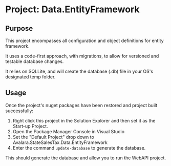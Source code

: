 ﻿# Project: Data.EntityFramework

## Purpose

This project encompasses all configuration and object definitions for entity framework.

It uses a code-first approach, with migrations, to allow for versioned and testable database changes.

It relies on SQLLite, and will create the database (.db) file in your OS's designated temp folder.

## Usage

Once the project's nuget packages have been restored and project built successfully:

1. Right click this project in the Solution Explorer and then set it as the Start-up Project.
2. Open the Package Manager Console in Visual Studio
3. Set the "Default Project" drop down to Avalara.StateSalesTax.Data.EntityFramework
4. Enter the command ```update-database``` to generate the database.

This should generate the database and allow you to run the WebAPI project.